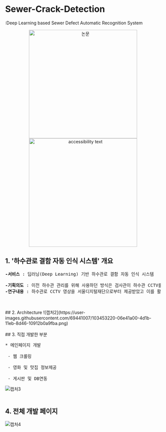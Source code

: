 # Sewer-Crack-Detection
:Deep Learning based Sewer Defect Automatic Recognition System 

<p align="center">
  <img src="your_relative_path_here" width="350" title="논문">
  <img src="your_relative_path_here_number_2_large_name" width="350" alt="accessibility text">
</p>


## 1. '하수관로 결함 자동 인식 시스템' 개요
<pre><b>-서비스 </b>: 딥러닝(Deep Learning) 기반 하수관로 결함 자동 인식 시스템<br>
<b>-기획의도 </b>: 이전 하수관 관리를 위해 사용하던 방식은 검사관이 하수관 CCTV를 수동으로 관찰하여 하수관의 결함을 관측하고 심각성을 파악하였다. 이 방식은 많은  인적 자원과 시간을 소모해 효율성이 떨어진다. 이런 문제를 해결하고자 본 논문은 딥러닝(Deep Learning) 기반 하수관로 결함 자동 인식 시스템을 제안한다. 
<b>-연구내용 </b>: 하수관로 CCTV 영상을 서울디지털재단으로부터 제공받았고 이를 활용해 딥러닝 모델인 VGG-19 모델을 적용하여 하수관로 자동 인식 시스템을 개발하였다.<br></pre>
<br>
<br>
## 2. Architecture
![캡처2](https://user-images.githubusercontent.com/69441007/103453220-06e41a00-4d1b-11eb-8d46-10912b0a9fba.png)
<br>
<br>
## 3. 직접 개발한 부분
<pre>* 메인페이지 개발<br>
&nbsp;- 웹 크롤링<br>
&nbsp;- 영화 및 맛집 정보제공<br>
&nbsp;- 게시판 및 DB연동<br></pre>

![캡처3](https://user-images.githubusercontent.com/69441007/103453428-3e53c600-4d1d-11eb-9e68-0451e4016975.png)
<br>
<br>

## 4. 전체 개발 페이지
![캡처4](https://user-images.githubusercontent.com/69441007/103453634-2ed57c80-4d1f-11eb-9cdb-1b2d37582e5e.GIF)
 
<br>
